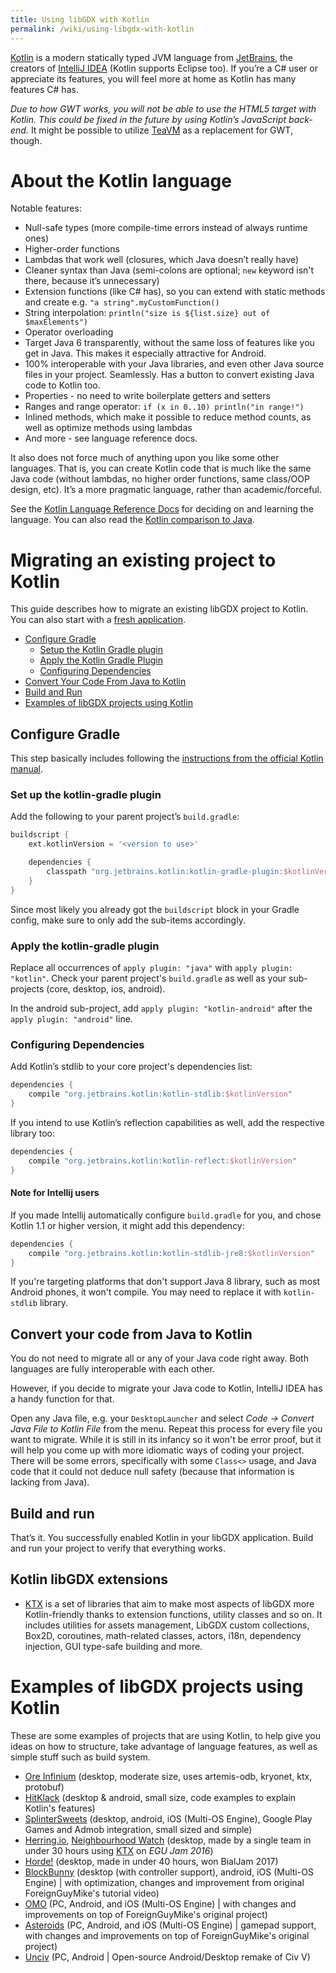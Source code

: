 ```yaml
---
title: Using libGDX with Kotlin
permalink: /wiki/using-libgdx-with-kotlin
---
```

[Kotlin](https://kotlinlang.org) is a modern statically typed JVM language from [JetBrains](https://www.jetbrains.com), the creators of [IntelliJ IDEA](https://www.jetbrains.com/idea/) (Kotlin supports Eclipse too). If you’re a C# user or appreciate its features, you will feel more at home as Kotlin has many features C# has.

*Due to how GWT works, you will not be able to use the HTML5 target with Kotlin. This could be fixed in the future by using Kotlin’s JavaScript back-end.* It might be possible to utilize [TeaVM](https://github.com/konsoletyper/teavm) as a replacement for GWT, though.

# About the Kotlin language

Notable features:

* Null-safe types (more compile-time errors instead of always runtime ones)
* Higher-order functions
* Lambdas that work well (closures, which Java doesn’t really have)
* Cleaner syntax than Java (semi-colons are optional; `new` keyword isn't there, because it’s unnecessary)
* Extension functions (like C# has), so you can extend with static methods and create e.g. `"a string".myCustomFunction()`
* String interpolation: `println("size is ${list.size} out of $maxElements")`
* Operator overloading
* Target Java 6 transparently, without the same loss of features like you get in Java. This makes it especially attractive for Android.
* 100% interoperable with your Java libraries, and even other Java source files in your project. Seamlessly. Has a button to convert existing Java code to Kotlin too.
* Properties - no need to write boilerplate getters and setters
* Ranges and range operator: `if (x in 0..10) println("in range!")`
* Inlined methods, which make it possible to reduce method counts, as well as optimize methods using lambdas
* And more - see language reference docs.

It also does not force much of anything upon you like some other languages. That is, you can create Kotlin code that is much like the same Java code (without lambdas, no higher order functions, same class/OOP design, etc). It’s a more pragmatic language, rather than academic/forceful.

See the [Kotlin Language Reference Docs](https://kotlinlang.org/docs/reference/) for deciding on and learning the language. You can also read the [Kotlin comparison to Java](https://kotlinlang.org/docs/reference/comparison-to-java.html).

# Migrating an existing project to Kotlin

This guide describes how to migrate an existing libGDX project to Kotlin. You can also start with a [fresh application](https://libgdx.com/dev/project-generation/).

* [Configure Gradle](#configure-gradle)
  * [Setup the Kotlin Gradle plugin](#set-up-the-kotlin-gradle-plugin)
  * [Apply the Kotlin Gradle Plugin](#apply-the-kotlin-gradle-plugin)
  * [Configuring Dependencies](#configuring-dependencies)
* [Convert Your Code From Java to Kotlin](#convert-your-code-from-java-to-kotlin)
* [Build and Run](#build-and-run)
* [Examples of libGDX projects using Kotlin](#examples-of-libgdx-projects-using-kotlin)

## Configure Gradle

This step basically includes following the [instructions from the official Kotlin manual](https://kotlinlang.org/docs/reference/using-gradle.html).

### Set up the kotlin-gradle plugin

Add the following to your parent project’s `build.gradle`:

```Groovy
buildscript {
    ext.kotlinVersion = '<version to use>'

    dependencies {
        classpath "org.jetbrains.kotlin:kotlin-gradle-plugin:$kotlinVersion"
    }
}
```

Since most likely you already got the `buildscript` block in your Gradle config, make sure to only add the sub-items accordingly.

### Apply the kotlin-gradle plugin

Replace all occurrences of `apply plugin: "java"` with `apply plugin: "kotlin"`. Check your parent project's `build.gradle` as well as your sub-projects (core, desktop, ios, android).

In the android sub-project, add `apply plugin: "kotlin-android"` after the `apply plugin: "android"` line.

### Configuring Dependencies

Add Kotlin’s stdlib to your core project's dependencies list:

```Groovy
dependencies {
    compile "org.jetbrains.kotlin:kotlin-stdlib:$kotlinVersion"
}
```

If you intend to use Kotlin’s reflection capabilities as well, add the respective library too:

```Kotlin
dependencies {
    compile "org.jetbrains.kotlin:kotlin-reflect:$kotlinVersion"
}
```

#### Note for Intellij users

If you made Intellij automatically configure `build.gradle` for you, and chose Kotlin 1.1 or higher version, it might add this dependency:

```Kotlin
dependencies {
    compile "org.jetbrains.kotlin:kotlin-stdlib-jre8:$kotlinVersion"
}
```

If you're targeting platforms that don't support Java 8 library, such as most Android phones, it won't compile. You may need to replace it with `kotlin-stdlib` library.

## Convert your code from Java to Kotlin

You do not need to migrate all or any of your Java code right away. Both languages are fully interoperable with each other.

However, if you decide to migrate your Java code to Kotlin, IntelliJ IDEA has a handy function for that.

Open any Java file, e.g. your `DesktopLauncher` and select *Code → Convert Java File to Kotlin File* from the menu. Repeat this process for every file you want to migrate. While it is still in its infancy so it won't be error proof, but it will help you come up with more idiomatic ways of coding your project. There will be some errors, specifically with some `Class<>` usage, and Java code that it could not deduce null safety (because that information is lacking from Java).

## Build and run

That’s it. You successfully enabled Kotlin in your libGDX application. Build and run your project to verify that everything works.

## Kotlin libGDX extensions

- [KTX](https://github.com/libktx/ktx) is a set of libraries that aim to make most aspects of libGDX more Kotlin-friendly thanks to extension functions, utility classes and so on. It includes utilities for assets management, LibGDX custom collections, Box2D, coroutines, math-related classes, actors, i18n, dependency injection, GUI type-safe building and more. 

# Examples of libGDX projects using Kotlin

These are some examples of projects that are using Kotlin, to help give you ideas on how to structure, take advantage of language features, as well as simple stuff such as build system.

* [Ore Infinium](https://github.com/sreich/ore-infinium) (desktop, moderate size, uses artemis-odb, kryonet, ktx, protobuf)
* [HitKlack](https://github.com/TobseF/hitklack) (desktop & android, small size, code examples to explain Kotlin's features)
* [SplinterSweets](https://github.com/reime005/splintersweets) (desktop, android, iOS (Multi-OS Engine), Google Play Games and Admob integration, small sized and simple)
* [Herring.io](https://github.com/czyzby/egu2016), [Neighbourhood Watch](https://github.com/czyzby/egu-2016) (desktop, made by a single team in under 30 hours using [KTX](https://github.com/libktx/ktx) on _EGU Jam 2016_)
* [Horde!](https://github.com/czyzby/bialjam17) (desktop, made in under 40 hours, won BialJam 2017) 
* [BlockBunny](https://github.com/haxpor/blockbunny) (desktop (with controller support), android, iOS (Multi-OS Engine) | with optimization, changes and improvement from original ForeignGuyMike's tutorial video)
* [OMO](https://github.com/haxpor/omo) (PC, Android, and iOS (Multi-OS Engine) | with changes and improvements on top of ForeignGuyMike's original project)
* [Asteroids](https://github.com/haxpor/asteroids) (PC, Android, and iOS (Multi-OS Engine) | gamepad support, with changes and improvements on top of ForeignGuyMike's original project)
* [Unciv](https://github.com/yairm210/Unciv) (PC, Android | Open-source Android/Desktop remake of Civ V)